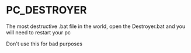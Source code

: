 # PC_DESTROYER

The most destructive .bat file in the world, open the Destroyer.bat and you will need to restart your pc

Don't use this for bad purposes
